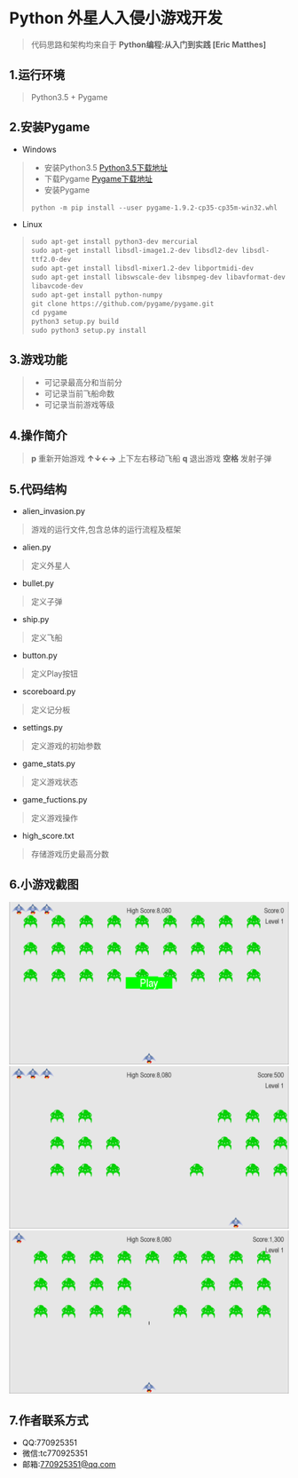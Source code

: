 # Python 外星人入侵小游戏开发
> 代码思路和架构均来自于 **Python编程:从入门到实践 [Eric Matthes]**
## 1.运行环境
> Python3.5 + Pygame
## 2.安装Pygame
- Windows
> - 安装Python3.5 
[Python3.5下载地址](https://www.python.org/ftp/python/3.5.4/python-3.5.4.exe)
> - 下载Pygame
[Pygame下载地址](https://bitbucket.org/pygame/pygame/downloads/pygame-1.9.2-cp35-cp35m-win32.whl)
> - 安装Pygame
> ```
> python -m pip install --user pygame-1.9.2-cp35-cp35m-win32.whl
> ```
- Linux 
> ```
> sudo apt-get install python3-dev mercurial
> sudo apt-get install libsdl-image1.2-dev libsdl2-dev libsdl-ttf2.0-dev
> sudo apt-get install libsdl-mixer1.2-dev libportmidi-dev
> sudo apt-get install libswscale-dev libsmpeg-dev libavformat-dev libavcode-dev
> sudo apt-get install python-numpy
> git clone https://github.com/pygame/pygame.git
> cd pygame
> python3 setup.py build
> sudo python3 setup.py install
> ```
## 3.游戏功能
> - 可记录最高分和当前分
> - 可记录当前飞船命数
> - 可记录当前游戏等级
## 4.操作简介
> **p**  重新开始游戏
> **↑↓←→** 上下左右移动飞船
> **q** 退出游戏
> **空格** 发射子弹
## 5.代码结构
- alien_invasion.py
> 游戏的运行文件,包含总体的运行流程及框架
- alien.py
> 定义外星人
- bullet.py
> 定义子弹
- ship.py
> 定义飞船
- button.py
> 定义Play按钮
- scoreboard.py
> 定义记分板
- settings.py
> 定义游戏的初始参数
- game_stats.py
> 定义游戏状态
- game_fuctions.py
> 定义游戏操作
- high_score.txt
> 存储游戏历史最高分数
## 6.小游戏截图
![游戏截图1](https://github.com/770925351/Alien_Invasion/blob/master/screenshot/1.png)
![游戏截图2](https://github.com/770925351/Alien_Invasion/blob/master/screenshot/2.png)
![游戏截图3](https://github.com/770925351/Alien_Invasion/blob/master/screenshot/3.png)
## 7.作者联系方式
- QQ:770925351
- 微信:tc770925351
- 邮箱:770925351@qq.com
